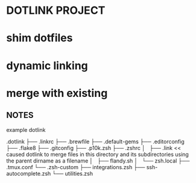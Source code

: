 DOTLINK PROJECT
===
# shim dotfiles
# dynamic linking
# merge with existing

NOTES
---
example dotlink

.dotlink
├── .linkrc
├── .brewfile
├── .default-gems
├── .editorconfig
├── .flake8
├── .gitconfig
├── .p10k.zsh
├── .zshrc
│   ├── .link       << caused dotlink to merge files in this directory and its subdirectories using the parent dirname as a filename
│   ├── flandy.sh
│   └── zsh.local
├── .tmux.conf
└── .zsh-custom
    ├── integrations.zsh
    ├── ssh-autocomplete.zsh
    └── utilities.zsh